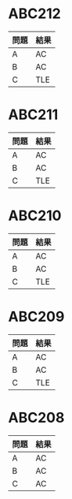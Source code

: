 
# ABC212
|問題|結果|
|---|---|
|A|AC|
|B|AC|
|C|TLE|

# ABC211
|問題|結果|
|---|---|
|A|AC|
|B|AC|
|C|TLE|

# ABC210
|問題|結果|
|---|---|
|A|AC|
|B|AC|
|C|TLE|

# ABC209
|問題|結果|
|---|---|
|A|AC|
|B|AC|
|C|TLE|

# ABC208
|問題|結果|
|---|---|
|A|AC|
|B|AC|
|C|AC|
